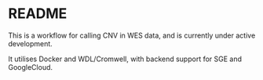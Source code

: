 # README

This is a workflow for calling CNV in WES data, and is currently under active development.

It utilises Docker and WDL/Cromwell, with backend support for SGE and GoogleCloud.


